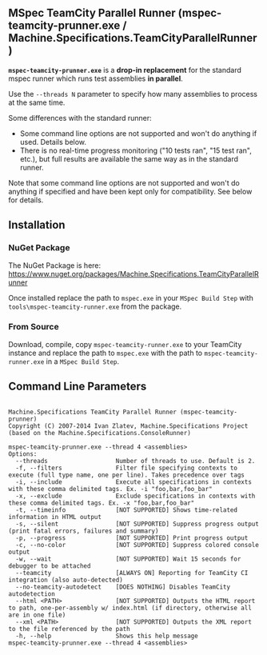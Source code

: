 ## MSpec TeamCity Parallel Runner (mspec-teamcity-prunner.exe / Machine.Specifications.TeamCityParallelRunner)

**`mspec-teamcity-prunner.exe`** is a **drop-in replacement** for the standard mspec runner which runs test assemblies **in parallel**.

Use the `--threads N` parameter to specify how many assemblies to process at the same time.

Some differences with the standard runner:

* Some command line options are not supported and won't do anything if used. Details below.
* There is no real-time progress monitoring ("10 tests ran", "15 test ran", etc.), but full results are available the same way as in the standard runner.


Note that some command line options are not supported and won't do anything if specified and have been kept only for compatibility. See below for details.

## Installation

### NuGet Package

The NuGet Package is here: https://www.nuget.org/packages/Machine.Specifications.TeamCityParallelRunner

Once installed replace the path to `mspec.exe` in your `MSpec Build Step` with `tools\mspec-teamcity-runner.exe` from the package.

### From Source

Download, compile, copy `mspec-teamcity-runner.exe` to your TeamCity instance and replace the path to `mspec.exe` with the path to `mspec-teamcity-runner.exe` in a `MSpec Build Step`.

## Command Line Parameters

```

Machine.Specifications TeamCity Parallel Runner (mspec-teamcity-prunner)
Copyright (C) 2007-2014 Ivan Zlatev, Machine.Specifications Project (based on the Machine.Specifications.ConsoleRunner)

mspec-teamcity-prunner.exe --thread 4 <assemblies>
Options:
  --threads                   Number of threads to use. Default is 2.
  -f, --filters               Filter file specifying contexts to execute (full type name, one per line). Takes precedence over tags
  -i, --include               Execute all specifications in contexts with these comma delimited tags. Ex. -i "foo,bar,foo_bar"
  -x, --exclude               Exclude specifications in contexts with these comma delimited tags. Ex. -x "foo,bar,foo_bar"
  -t, --timeinfo              [NOT SUPPORTED] Shows time-related information in HTML output
  -s, --silent                [NOT SUPPORTED] Suppress progress output (print fatal errors, failures and summary)
  -p, --progress              [NOT SUPPORTED] Print progress output
  -c, --no-color              [NOT SUPPORTED] Suppress colored console output
  -w, --wait                  [NOT SUPPORTED] Wait 15 seconds for debugger to be attached
  --teamcity                  [ALWAYS ON] Reporting for TeamCity CI integration (also auto-detected)
  --no-teamcity-autodetect    [DOES NOTHING] Disables TeamCity autodetection
  --html <PATH>               [NOT SUPPORTED] Outputs the HTML report to path, one-per-assembly w/ index.html (if directory, otherwise all are in one file)
  --xml <PATH>                [NOT SUPPORTED] Outputs the XML report to the file referenced by the path
  -h, --help                  Shows this help message
mspec-teamcity-prunner.exe --thread 4 <assemblies>
```
